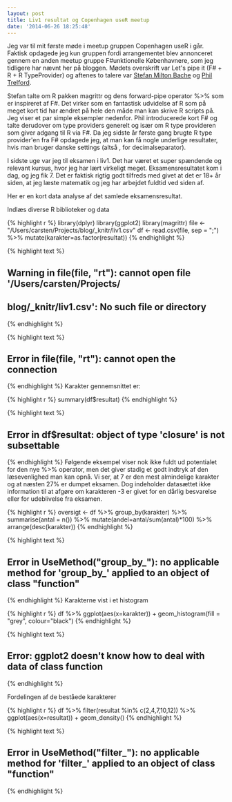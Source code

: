 ```yaml
---
layout: post
title: Liv1 resultat og Copenhagen useR meetup
date: '2014-06-26 18:25:48'
---
```


Jeg var til mit første møde i meetup gruppen Copenhagen useR i går. Faktisk opdagede jeg kun gruppen fordi arrangementet blev annonceret gennem en anden meetup gruppe F#unktionelle Københavnere, som jeg tidligere har nævnt her på bloggen. Mødets overskrift var Let's pipe it (F# + R + R TypeProvider) og aftenes to talere var 
[Stefan Milton Bache](https://twitter.com/stefanbache) og [Phil Trelford](http://trelford.com/blog/).

Stefan talte om R pakken magrittr og dens forward-pipe operator %>% som er inspireret af F#. Det virker som en fantastisk udvidelse af R som på meget kort tid har ændret på hele den måde man kan skrive R scripts på. Jeg viser et par simple eksempler nedenfor. Phil introducerede kort F# og talte derudover om type providers generelt og især om R type provideren som giver adgang til R via F#. Da jeg sidste år første gang brugte R type provider'en fra F# opdagede jeg, at man kan få nogle underlige resultater, hvis man bruger danske settings (altså , for decimalseparator). 

I sidste uge var jeg til eksamen i liv1. Det har været et super spændende og relevant kursus, hvor jeg har lært virkeligt meget. Eksamensresultatet kom i dag, og jeg fik 7. Det er faktisk rigtig godt tilfreds med givet at det er 18+ år siden, at jeg læste matematik og jeg har arbejdet fuldtid ved siden af. 

Her er en kort data analyse af det samlede eksamensresultat.

Indlæs diverse R biblioteker og data

{% highlight r %}
library(dplyr)
library(ggplot2)
library(magrittr)
file <- "/Users/carsten/Projects/blog/_knitr/liv1.csv"
df <- read.csv(file, sep = ";") %>% mutate(karakter=as.factor(resultat)) 
{% endhighlight %}



{% highlight text %}
## Warning in file(file, "rt"): cannot open file '/Users/carsten/Projects/
## blog/_knitr/liv1.csv': No such file or directory
{% endhighlight %}



{% highlight text %}
## Error in file(file, "rt"): cannot open the connection
{% endhighlight %}
Karakter gennemsnittet er:

{% highlight r %}
summary(df$resultat)
{% endhighlight %}



{% highlight text %}
## Error in df$resultat: object of type 'closure' is not subsettable
{% endhighlight %}
Følgende eksempel viser nok ikke fuldt ud potentialet for den nye %>% operator, men det giver stadig et godt indtryk af den læsevenlighed man kan opnå. Vi ser, at 7 er den mest almindelige karakter og at næsten 27% er dumpet eksamen. Dog indeholder datasættet ikke information til at afgøre om karakteren -3 er givet for en dårlig besvarelse eller for udeblivelse fra eksamen.

{% highlight r %}
oversigt <-
  df %>%
  group_by(karakter) %>%
  summarise(antal = n()) %>%
  mutate(andel=antal/sum(antal)*100) %>%
  arrange(desc(karakter))
{% endhighlight %}



{% highlight text %}
## Error in UseMethod("group_by_"): no applicable method for 'group_by_' applied to an object of class "function"
{% endhighlight %}
Karakterne vist i et histogram

{% highlight r %}
df %>% ggplot(aes(x=karakter)) + 
  geom_histogram(fill = "grey", colour="black")
{% endhighlight %}



{% highlight text %}
## Error: ggplot2 doesn't know how to deal with data of class function
{% endhighlight %}

Fordelingen af de beståede karakterer

{% highlight r %}
df %>% 
  filter(resultat %in% c(2,4,7,10,12)) %>%
  ggplot(aes(x=resultat)) + geom_density()
{% endhighlight %}



{% highlight text %}
## Error in UseMethod("filter_"): no applicable method for 'filter_' applied to an object of class "function"
{% endhighlight %}
